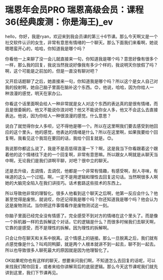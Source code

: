# 瑞恩年会员PRO 瑞恩高级会员：课程36(经典废测：你是海王)_ev

hello，你好，我是ryan，欢迎来到我会员课的第三十6节课。那么今天啊又是一个社交软件认识的女生，非常有意思有情绪的一个聊天。那么下面我们来看啊，她说嗯嗯蛮开心的，哈哈，你知道我是哪个吗？

你看他一上来聊了没一会儿就直接来一句，你知道我是哪个吗？意思好像有很多个一样，那么我的回复，我说当然我说好像我有多少个样的，我说明天你放假了吗？啊，这个可能是之前加的，但是一直没有聊对吧？

又开启话题聊了之后，她直接来一句，你知道我是哪个吗？所以这个是女人自己对我的投射啊，她自己脑子里面在脑补这个东西。😊，他说，哈哈，因为你给人一种浪漫的感觉，明天在家办公。

你看这个话里面啊会给人一种非常就是女人对这个东西的表达真的是很有情绪，而且是很委婉的。他又不能说你浪对吧？他又不能说你女人多，他又不会这么去直接表达。他说，因为你给人一种很浪漫的感觉。什么意思？

说白了就觉得你女人多呗，记不得他是哪一个。所以在这里啊我们要去感受到他回应的这个里头，他的感觉，他表达的情绪是什么？所以在这里啊，如果我要给个回复啊，我看见这个我现在要回的话，我给个回复就是。😊。

我说那你都这么说了，我是不是高低得浪漫一下？啊，这是我当下你看跟着这个跟着他的这个情绪往下走的一个回复啊，非常有意思嘛。所以跟女人啊就是从聊天当中啊，无论我们是我们讲啊平聊，对吧？很中立的聊天。

还是去升级，去调情，去调侃，他都是一个非常有情趣，有感受啊，耐人寻味，有味道的这么一个过程。啊，一定不是用逻辑和理性去回复这句话。当然啊很多人啊她的大脑完全陷入在我们讲技巧。话术套路这些技术的东西上。

所以导致他非常的理智化。很多人他看到这个聊天之后啊，他第一反应会什么？他甚至觉得是废恻，就说哎，你还记得我是哪个吗？你还知道我是哪个吗？他会认为这是废物测试。当你把这件事情看作是废物测试这一刻。

你脑子里面已经完全没有情感了。完全感受不到对方的情绪在这个里头了。而是像一个拆机器一样的去拆解这个对话，它的逻辑是什么？而很多时候我们去聊天啊，它靠的是感受，而不是理性的拆解。因为理性的拆解啊。

只会让你在聊天和关系中脱离。这个情感上的链接。那么一旦脱离之后，我们就有点感觉像是什么？叫鸡同鸭脚，就是两个人根本就讲不到一起去，聊不到一起去。所以也导致很多人聊死最大的原因就是因为他理智化了。

OK如果呢你也有这样的聊天，想要来问我们啊，不知道怎么去回复的话呢，可以来找我们帮你回复，或者来给你讲解背后的底层逻辑。那么今天这节课呢我们就先讲到这里，我们下节课再见。

